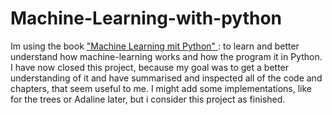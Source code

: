 # Machine-Learning-with-python
Im using the book <a href="https://www.amazon.de/Machine-Learning-mit-Python-Praxis-Handbuch/dp/3958454224/ref=sr_1_5?__mk_de_DE=ÅMÅŽÕÑ&crid=1X19C1M3W6OTD&keywords=machine+learning+python+Sebastian&qid=1689908417&s=books&sprefix=machine+learning+python+sebastian%2Cstripbooks%2C73&sr=1-5"> "Machine Learning mit Python" </a>: 
to learn and better understand how machine-learning works and how the program it in Python. I have now closed this project, because my goal was to get a better understanding of it and have summarised and inspected all of the code and chapters, that seem useful to me. I might add some implementations, like for the trees or Adaline later, but i consider this project as finished.
